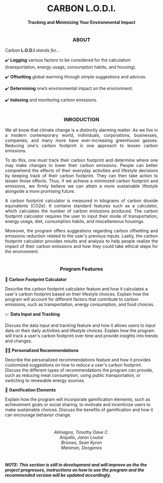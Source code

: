 <h1 align="center">CARBON L.O.D.I.<br><h4 align="center">Tracking and Minimizing Your Environmental Impact</br></h3>

#  

<h3 align = "center">ABOUT</h3>

Carbon __L.O.D.I__ _stands for..._

✔️ __Logging__ various factors to be considered for the calculation (transportation, energy usage, consumption habits, and housing).

✔️ __Offsetting__ global warming through simple suggestions and advices. 

✔️ __Determining__ one’s environmental impact on the environment.

✔️ __Indexing__ and monitoring carbon emissions.

#

<h3 align = "center"> INRODUCTION </h3>

<p align="justify">
We all know that climate change is a distinctly alarming matter. As we live in a modern contemporary world, individuals, corporations, businesses, companies, and many more have ever-increasing greenhouse gasses. Reducing one's carbon footprint is one approach to lessen carbon emissions.
</p>

<p align="justify">
To do this, one must track their carbon footprint and determine where one may make changes to lower their carbon emissions. People can better comprehend the effects of their everyday activities and lifestyle decisions by keeping track of their carbon footprint. They can then take action to lessen those effects. Thus, if we achieve a minimized carbon footprint and emissions, we firmly believe we can attain a more sustainable lifestyle alongside a more promising future.
</p>

<p align="justify">
A carbon footprint calculator is measured in kilograms of carbon dioxide equivalents (CO2e). It contains standard features such as a calculator, which calculates the number of carbon emissions produced. The carbon footprint calculator requires the user to input their mode of transportation, energy usage, diet, consumption habits, and miscellaneous housings.
</p>


<p align="justify">
Moreover, the program offers suggestions regarding carbon offsetting and emissions reduction related to the user's previous inputs. Lastly, the carbon footprint calculator provides results and analysis to help people realize the impact of their carbon emissions and how they could take ethical steps for the environment.
</p>

#

<h3 align="center">Program Features</h3>

🧮 __Carbon Footprint Calculator__

Describe the carbon footprint calculator feature and how it calculates a user's carbon footprint based on their lifestyle choices.
Explain how the program will account for different factors that contribute to carbon emissions, such as transportation, energy consumption, and food choices.

📈 __Data Input and Tracking__

Discuss the data input and tracking feature and how it allows users to input data on their daily activities and lifestyle choices.
Explain how the program will track a user's carbon footprint over time and provide insights into trends and changes.

👨‍🏫 __Personalized Recommendations__

Describe the personalized recommendations feature and how it provides customized suggestions on how to reduce a user's carbon footprint.
Discuss the different types of recommendations the program can provide, such as reducing meat consumption, using public transportation, or switching to renewable energy sources.

🎲 __Gamification Elements__

Explain how the program will incorporate gamification elements, such as achievement goals or social sharing, to motivate and incentivize users to make sustainable choices.
Discuss the benefits of gamification and how it can encourage behavior change.
 
#

<h6 align="center">

Alimagno, Timothy Dave C. <br>
Arquillo, Jaron Louise <br>
Briones, Sean Kyron <br>
Maranan, Deogenes 

</h6>

#

##### NOTE: This section is still in development and will improve as the the project progresses, instructions on how to use the program and the recommended version will be updated accordingly. 
#
